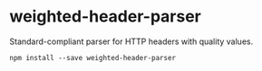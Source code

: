 # weighted-header-parser

Standard-compliant parser for HTTP headers with quality values.

```
npm install --save weighted-header-parser
```